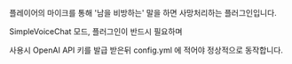 플레이어의 마이크를 통해 '남을 비방하는' 말을 하면 사망처리하는 플러그인입니다.

SimpleVoiceChat 모드, 플러그인이 반드시 필요하며

사용시 OpenAI API 키를 발급 받은뒤 config.yml 에 적어야 정상적으로 동작합니다.
